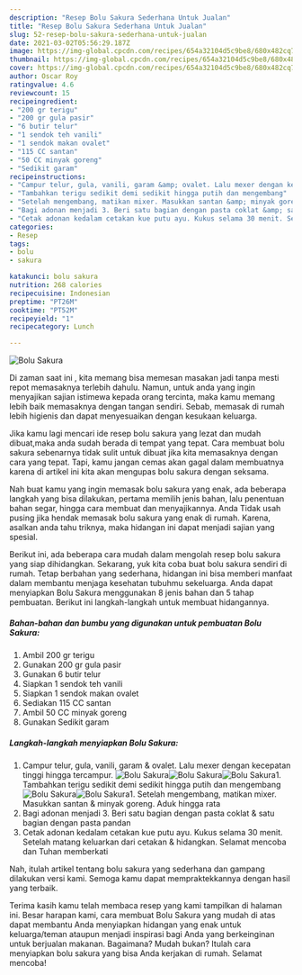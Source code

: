 ```yaml
---
description: "Resep Bolu Sakura Sederhana Untuk Jualan"
title: "Resep Bolu Sakura Sederhana Untuk Jualan"
slug: 52-resep-bolu-sakura-sederhana-untuk-jualan
date: 2021-03-02T05:56:29.187Z
image: https://img-global.cpcdn.com/recipes/654a32104d5c9be8/680x482cq70/bolu-sakura-foto-resep-utama.jpg
thumbnail: https://img-global.cpcdn.com/recipes/654a32104d5c9be8/680x482cq70/bolu-sakura-foto-resep-utama.jpg
cover: https://img-global.cpcdn.com/recipes/654a32104d5c9be8/680x482cq70/bolu-sakura-foto-resep-utama.jpg
author: Oscar Roy
ratingvalue: 4.6
reviewcount: 15
recipeingredient:
- "200 gr terigu"
- "200 gr gula pasir"
- "6 butir telur"
- "1 sendok teh vanili"
- "1 sendok makan ovalet"
- "115 CC santan"
- "50 CC minyak goreng"
- "Sedikit garam"
recipeinstructions:
- "Campur telur, gula, vanili, garam &amp; ovalet. Lalu mexer dengan kecepatan tinggi hingga tercampur."
- "Tambahkan terigu sedikit demi sedikit hingga putih dan mengembang"
- "Setelah mengembang, matikan mixer. Masukkan santan &amp; minyak goreng. Aduk hingga rata"
- "Bagi adonan menjadi 3. Beri satu bagian dengan pasta coklat &amp; satu bagian dengan pasta pandan"
- "Cetak adonan kedalam cetakan kue putu ayu. Kukus selama 30 menit. Setelah matang keluarkan dari cetakan &amp; hidangkan. Selamat mencoba dan Tuhan memberkati"
categories:
- Resep
tags:
- bolu
- sakura

katakunci: bolu sakura 
nutrition: 268 calories
recipecuisine: Indonesian
preptime: "PT26M"
cooktime: "PT52M"
recipeyield: "1"
recipecategory: Lunch

---
```



![Bolu Sakura](https://img-global.cpcdn.com/recipes/654a32104d5c9be8/680x482cq70/bolu-sakura-foto-resep-utama.jpg)

Di zaman  saat ini , kita memang bisa memesan masakan jadi tanpa mesti repot memasaknya terlebih dahulu. Namun, untuk anda yang ingin menyajikan sajian istimewa kepada orang tercinta, maka kamu memang lebih baik memasaknya dengan tangan sendiri. Sebab, memasak di rumah lebih higienis dan dapat menyesuaikan dengan kesukaan keluarga.

Jika kamu lagi mencari ide resep bolu sakura yang lezat dan mudah dibuat,maka anda sudah berada di tempat yang tepat. Cara membuat bolu sakura  sebenarnya tidak sulit untuk dibuat jika kita memasaknya dengan cara yang tepat. Tapi, kamu jangan cemas akan gagal dalam membuatnya 
karena di artikel ini kita akan mengupas bolu sakura dengan seksama.  



Nah buat kamu yang ingin memasak bolu sakura yang enak, ada beberapa langkah yang bisa dilakukan, pertama memilih jenis bahan, lalu penentuan bahan segar, hingga cara membuat dan menyajikannya. Anda Tidak usah pusing jika hendak memasak bolu sakura yang enak di rumah. Karena, asalkan anda  tahu triknya, maka hidangan ini dapat menjadi sajian yang spesial.

Berikut ini, ada beberapa cara mudah dalam mengolah resep bolu sakura yang siap dihidangkan. Sekarang, yuk kita coba buat bolu sakura sendiri di rumah. Tetap berbahan yang sederhana, hidangan ini bisa memberi manfaat dalam membantu menjaga kesehatan tubuhmu sekeluarga. Anda dapat menyiapkan Bolu Sakura menggunakan 8 jenis bahan dan 5 tahap pembuatan. Berikut ini langkah-langkah untuk membuat hidangannya.

<!--inarticleads1-->

##### Bahan-bahan dan bumbu yang digunakan untuk pembuatan Bolu Sakura:

1. Ambil 200 gr terigu
1. Gunakan 200 gr gula pasir
1. Gunakan 6 butir telur
1. Siapkan 1 sendok teh vanili
1. Siapkan 1 sendok makan ovalet
1. Sediakan 115 CC santan
1. Ambil 50 CC minyak goreng
1. Gunakan Sedikit garam




<!--inarticleads2-->

##### Langkah-langkah menyiapkan Bolu Sakura:

1. Campur telur, gula, vanili, garam &amp; ovalet. Lalu mexer dengan kecepatan tinggi hingga tercampur.
<img src="https://img-global.cpcdn.com/steps/e71a84e789648de6/160x128cq70/bolu-sakura-langkah-memasak-1-foto.jpg" alt="Bolu Sakura"><img src="https://img-global.cpcdn.com/steps/03e765562797a124/160x128cq70/bolu-sakura-langkah-memasak-1-foto.jpg" alt="Bolu Sakura"><img src="https://img-global.cpcdn.com/steps/80e7df7348f82d45/160x128cq70/bolu-sakura-langkah-memasak-1-foto.jpg" alt="Bolu Sakura">1. Tambahkan terigu sedikit demi sedikit hingga putih dan mengembang
<img src="https://img-global.cpcdn.com/steps/0b8e79699a1a6ed2/160x128cq70/bolu-sakura-langkah-memasak-2-foto.jpg" alt="Bolu Sakura"><img src="https://img-global.cpcdn.com/steps/714d3f6f96b283e8/160x128cq70/bolu-sakura-langkah-memasak-2-foto.jpg" alt="Bolu Sakura">1. Setelah mengembang, matikan mixer. Masukkan santan &amp; minyak goreng. Aduk hingga rata
1. Bagi adonan menjadi 3. Beri satu bagian dengan pasta coklat &amp; satu bagian dengan pasta pandan
1. Cetak adonan kedalam cetakan kue putu ayu. Kukus selama 30 menit. Setelah matang keluarkan dari cetakan &amp; hidangkan. Selamat mencoba dan Tuhan memberkati




Nah, itulah artikel tentang  bolu sakura  yang sederhana dan gampang dilakukan versi kami. Semoga kamu dapat mempraktekkannya dengan hasil yang terbaik. 

Terima kasih kamu telah membaca resep yang kami tampilkan di halaman ini. Besar harapan kami, cara membuat  Bolu Sakura yang mudah di atas dapat membantu Anda menyiapkan hidangan yang enak untuk keluarga/teman ataupun menjadi inspirasi bagi Anda yang berkeinginan untuk berjualan makanan. Bagaimana? Mudah bukan? Itulah cara menyiapkan bolu sakura yang bisa Anda kerjakan di rumah. Selamat mencoba!

